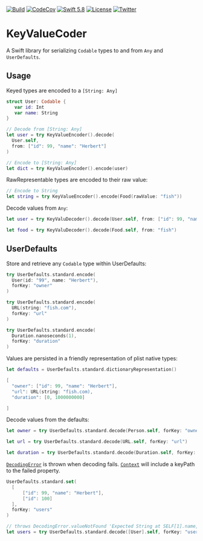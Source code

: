 [![Build](https://github.com/swhitty/KeyValueCoder/actions/workflows/build.yml/badge.svg)](https://github.com/swhitty/KeyValueCoder/actions/workflows/build.yml)
[![CodeCov](https://codecov.io/gh/swhitty/KeyValueCoder/branch/main/graphs/badge.svg)](https://codecov.io/gh/swhitty/KeyValueCoder/branch/main)
[![Swift 5.8](https://img.shields.io/badge/swift-5.7%20–%205.8-red.svg?style=flat)](https://developer.apple.com/swift)
[![License](https://img.shields.io/badge/license-MIT-lightgrey.svg)](https://opensource.org/licenses/MIT)
[![Twitter](https://img.shields.io/badge/twitter-@simonwhitty-blue.svg)](http://twitter.com/simonwhitty)

# KeyValueCoder
A Swift library for serializing `Codable` types to and from `Any` and `UserDefaults`.

## Usage

Keyed types are encoded to a `[String: Any]`

```swift
struct User: Codable {
   var id: Int
   var name: String
}

// Decode from [String: Any]
let user = try KeyValueEncoder().decode(
  User.self, 
  from: ["id": 99, "name": "Herbert"]
)

// Encode to [String: Any]
let dict = try KeyValueEncoder().encode(user)
```

RawRepresentable types are encoded to their raw value:

```swift
// Encode to String
let string = try KeyValueEncoder().encode(Food(rawValue: "fish"))
```

Decode values from `Any`:

```swift
let user = try KeyValuDecoder().decode(User.self, from: ["id": 99, "name": "Herbert"])

let food = try KeyValuDecoder().decode(Food.self, from: "fish")
```
## UserDefaults
Store and retrieve any `Codable` type within UserDefaults:

```swift
try UserDefaults.standard.encode(
  User(id: "99", name: "Herbert"), 
  forKey: "owner"
)

try UserDefaults.standard.encode(
  URL(string: "fish.com"), 
  forKey: "url"
)

try UserDefaults.standard.encode(
  Duration.nanoseconds(1), 
  forKey: "duration"
)
```

Values are persisted in a friendly representation of plist native types:

```swift
let defaults = UserDefaults.standard.dictionaryRepresentation()

[
  "owner": ["id": 99, "name": "Herbert"],
  "url": URL(string: "fish.com),
  "duration": [0, 1000000000]

]
```

Decode values from the defaults:

```swift
let owner = try UserDefaults.standard.decode(Person.self, forKey: "owner")

let url = try UserDefaults.standard.decode(URL.self, forKey: "url") 

let duration = try UserDefaults.standard.decode(Duration.self, forKey: "duration")
```

[`DecodingError`](https://developer.apple.com/documentation/swift/decodingerror) is thrown when decoding fails. [`Context`](https://developer.apple.com/documentation/swift/decodingerror/context) will include a keyPath to the failed property.

```swift
UserDefaults.standard.set(
  [
      ["id": 99, "name": "Herbert"],
      ["id": 100]
  ],
  forKey: "users"
)

// throws DecodingError.valueNotFound 'Expected String at SELF[1].name, found nil'
let users = try UserDefaults.standard.decode([User].self, forKey: "users") 
```
